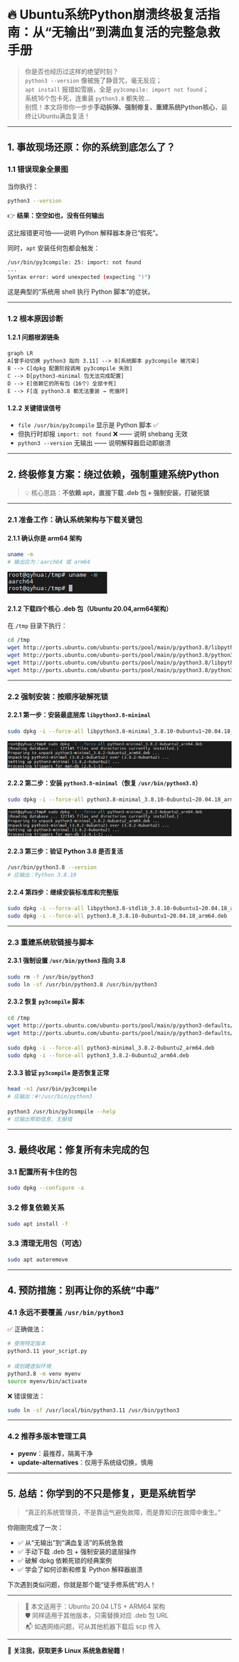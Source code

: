 
# 🔥 Ubuntu系统Python崩溃终极复活指南：从“无输出”到满血复活的完整急救手册

> 你是否也经历过这样的绝望时刻？  
> `python3 --version` 像被施了静音咒，毫无反应；  
> `apt install` 报错如雪崩，全是 `py3compile: import not found`；  
> 系统16个包卡死，连重装 `python3.8` 都失败…  
> 别慌！本文将带你一步步**手动拆弹、强制修复、重建系统Python核心**，最终让Ubuntu满血复活！

---

## 1. 事故现场还原：你的系统到底怎么了？

### 1.1 错误现象全景图

当你执行：

```bash
python3 --version
```

👉 **结果：空空如也，没有任何输出**

这比报错更可怕——说明 Python 解释器本身已“假死”。


同时，`apt` 安装任何包都会触发：

```bash
/usr/bin/py3compile: 25: import: not found
...
Syntax error: word unexpected (expecting ")")
```

这是典型的“系统用 shell 执行 Python 脚本”的症状。

---

### 1.2 根本原因诊断

#### 1.2.1 问题根源链条

```mermaid
graph LR
A[曾手动切换 python3 指向 3.11] --> B[系统脚本 py3compile 被污染]
B --> C[dpkg 配置阶段调用 py3compile 失败]
C --> D[python3-minimal 包无法完成配置]
D --> E[依赖它的所有包（16个）全部卡死]
E --> F[连 python3.8 都无法重装 → 死循环]
```

#### 1.2.2 关键错误信号

- `file /usr/bin/py3compile` 显示是 Python 脚本 ✅
- 但执行时却报 `import: not found` ❌ —— 说明 shebang 无效
- `python3 --version` 无输出 —— 说明解释器启动即崩溃

---

## 2. 终极修复方案：绕过依赖，强制重建系统Python

> 💡 核心思路：**不依赖 apt，直接下载 .deb 包 + 强制安装，打破死锁**

---

### 2.1 准备工作：确认系统架构与下载关键包

#### 2.1.1 确认你是 arm64 架构

```bash
uname -m
# 输出应为：aarch64 或 arm64
```

![alt text](../nginx/img/2_uname.png)

#### 2.1.2 下载四个核心 .deb 包（Ubuntu 20.04,arm64架构）

在 `/tmp` 目录下执行：

```bash
cd /tmp
wget http://ports.ubuntu.com/ubuntu-ports/pool/main/p/python3.8/libpython3.8-minimal_3.8.10-0ubuntu1~20.04.18_arm64.deb
wget http://ports.ubuntu.com/ubuntu-ports/pool/main/p/python3.8/python3.8-minimal_3.8.10-0ubuntu1~20.04.18_arm64.deb
wget http://ports.ubuntu.com/ubuntu-ports/pool/main/p/python3.8/libpython3.8-stdlib_3.8.10-0ubuntu1~20.04.18_arm64.deb
wget http://ports.ubuntu.com/ubuntu-ports/pool/main/p/python3.8/python3.8_3.8.10-0ubuntu1~20.04.18_arm64.deb
```

---

### 2.2 强制安装：按顺序破解死锁

#### 2.2.1 第一步：安装最底层库 `libpython3.8-minimal`

```bash
sudo dpkg -i --force-all libpython3.8-minimal_3.8.10-0ubuntu1~20.04.18_arm64.deb
```

[](2_Ubuntu系统Python崩溃终极复活指南.md) ![text](../nginx/img/2_1install_python3-minimal_3.8.2-0ubuntu2_arm64.png)

#### 2.2.2 第二步：安装 `python3.8-minimal`（恢复 `/usr/bin/python3.8`）

```bash
sudo dpkg -i --force-all python3.8-minimal_3.8.10-0ubuntu1~20.04.18_arm64.deb
```
[](2_Ubuntu系统Python崩溃终极复活指南.md) ![text](../nginx/img/2_1install_python3-minimal_3.8.2-0ubuntu2_arm64.png) 
#### 2.2.3 第三步：验证 Python 3.8 是否复活

```bash
/usr/bin/python3.8 --version
# 应输出：Python 3.8.10
```



#### 2.2.4 第四步：继续安装标准库和完整版

```bash
sudo dpkg -i --force-all libpython3.8-stdlib_3.8.10-0ubuntu1~20.04.18_arm64.deb
sudo dpkg -i --force-all python3.8_3.8.10-0ubuntu1~20.04.18_arm64.deb
```

---

### 2.3 重建系统软链接与脚本

#### 2.3.1 强制设置 `/usr/bin/python3` 指向 3.8

```bash
sudo rm -f /usr/bin/python3
sudo ln -sf /usr/bin/python3.8 /usr/bin/python3
```



#### 2.3.2 恢复 `py3compile` 脚本

```bash
cd /tmp
wget http://ports.ubuntu.com/ubuntu-ports/pool/main/p/python3-defaults/python3-minimal_3.8.2-0ubuntu2_arm64.deb
wget http://ports.ubuntu.com/ubuntu-ports/pool/main/p/python3-defaults/python3_3.8.2-0ubuntu2_arm64.deb

sudo dpkg -i --force-all python3-minimal_3.8.2-0ubuntu2_arm64.deb
sudo dpkg -i --force-all python3_3.8.2-0ubuntu2_arm64.deb
```



#### 2.3.3 验证 `py3compile` 是否恢复正常

```bash
head -n1 /usr/bin/py3compile
# 应输出：#!/usr/bin/python3

python3 /usr/bin/py3compile --help
# 应输出帮助信息，无报错
```



---

## 3. 最终收尾：修复所有未完成的包

### 3.1 配置所有卡住的包

```bash
sudo dpkg --configure -a
```


### 3.2 修复依赖关系

```bash
sudo apt install -f
```


### 3.3 清理无用包（可选）

```bash
sudo apt autoremove
```

---

## 4. 预防措施：别再让你的系统“中毒”

### 4.1 永远不要覆盖 `/usr/bin/python3`

✅ 正确做法：

```bash
# 使用特定版本
python3.11 your_script.py

# 或创建虚拟环境
python3.8 -m venv myenv
source myenv/bin/activate
```

❌ 错误做法：

```bash
sudo ln -sf /usr/local/bin/python3.11 /usr/bin/python3
```

---

### 4.2 推荐多版本管理工具

- **pyenv**：最推荐，隔离干净
- **update-alternatives**：仅用于系统级切换，慎用

---

## 5. 总结：你学到的不只是修复，更是系统哲学

> “真正的系统管理员，不是靠运气避免故障，而是靠知识在故障中重生。”

你刚刚完成了一次：

- ✅ 从“无输出”到“满血复活”的系统急救
- ✅ 手动下载 .deb 包 + 强制安装的底层操作
- ✅ 破解 dpkg 依赖死锁的经典案例
- ✅ 学会了如何诊断和修复 Python 解释器崩溃

下次遇到类似问题，你就是那个能“徒手修系统”的人！

---

> 🎯 本文适用于：Ubuntu 20.04 LTS + ARM64 架构  
> 🛡️ 同样适用于其他版本，只需替换对应 .deb 包 URL  
> 📬 如遇网络问题，可从其他机器下载后 scp 传入

--- 

📌 **关注我，获取更多 Linux 系统急救秘籍！**